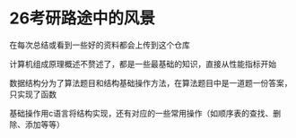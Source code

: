 # 26考研路途中的风景

在每次总结或看到一些好的资料都会上传到这个仓库

计算机组成原理概述不赘述了，都是一些最基础的知识，直接从性能指标开始

数据结构分为了算法题目和结构基础操作方法，在算法题目中是一道题一份答案，只实现了函数

基础操作用c语言将结构实现，还有对应的一些常用操作（如顺序表的查找、删除、添加等等）

